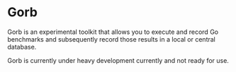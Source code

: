 # Gorb

Gorb is an experimental toolkit that allows you to execute and record Go benchmarks and subsequently record those results in a local or central database. 

Gorb is currently under heavy development currently and not ready for use.
